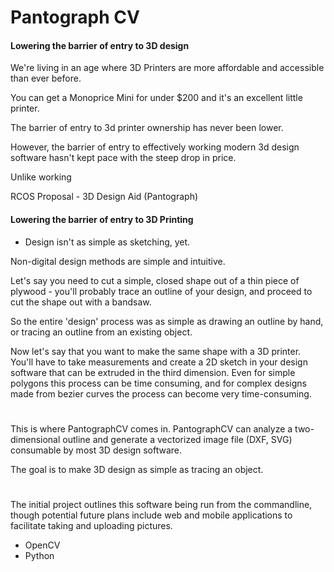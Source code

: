 # Pantograph CV
#### Lowering the barrier of entry to 3D design

We're living in an age where 3D Printers are more affordable and accessible than ever before.

You can get a Monoprice Mini for under $200 and it's an excellent little printer.

The barrier of entry to 3d printer ownership has never been lower.

However, the barrier of entry to effectively working modern 3d design software hasn't kept pace with the steep drop in price.

Unlike working


RCOS Proposal - 3D Design Aid (Pantograph)
#### Lowering the barrier of entry to 3D Printing
- Design isn't as simple as sketching, yet.

Non-digital design methods are simple and intuitive.

Let's say you need to cut a simple, closed shape out of a thin piece of plywood - you'll probably trace an outline of your design, and proceed to cut the shape out with a bandsaw.

So the entire 'design' process was as simple as drawing an outline by hand, or tracing an outline from an existing object.

Now let's say that you want to make the same shape with a 3D printer. You'll have to take measurements and create a 2D sketch in your design software that can be extruded in the third dimension. Even for simple polygons this process can be time consuming, and for complex designs made from bezier curves the process can become very time-consuming.

#

This is where PantographCV comes in. PantographCV can analyze a two-dimensional outline and generate a vectorized image file (DXF, SVG) consumable by most 3D design software.

The goal is to make 3D design as simple as tracing an object.

#

The initial project outlines this software being run from the commandline, though potential future plans include web and mobile applications to facilitate taking and uploading pictures.

- OpenCV
- Python
